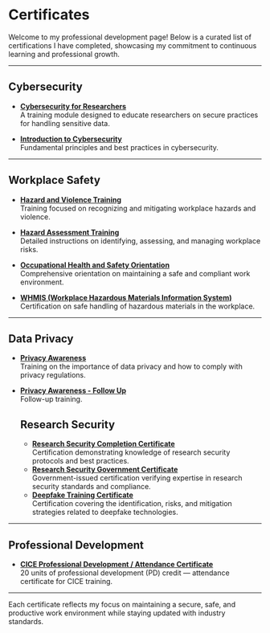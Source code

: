 # Certificates

Welcome to my professional development page! Below is a curated list of certifications I have completed, showcasing my commitment to continuous learning and professional growth.

---

## Cybersecurity
- **[Cybersecurity for Researchers](./CyberSecurityForResearchers_DevinAtkin.pdf)**  
  A training module designed to educate researchers on secure practices for handling sensitive data.

- **[Introduction to Cybersecurity](./IntroductionToCyberSecurity_DevinAtkin.pdf)**  
  Fundamental principles and best practices in cybersecurity.

---

## Workplace Safety
- **[Hazard and Violence Training](./HazardAndViolenceTraining_DevinAtkin.pdf)**  
  Training focused on recognizing and mitigating workplace hazards and violence.

- **[Hazard Assessment Training](./HazardAssessmentTraining_DevinAtkin.pdf)**  
  Detailed instructions on identifying, assessing, and managing workplace risks.

- **[Occupational Health and Safety Orientation](./OccupationalHealthAndSafetyOrientation_DevinAtkin.pdf)**  
  Comprehensive orientation on maintaining a safe and compliant work environment.

- **[WHMIS (Workplace Hazardous Materials Information System)](./WHMIS_DevinAtkin.pdf)**  
  Certification on safe handling of hazardous materials in the workplace.

---

## Data Privacy
- **[Privacy Awareness](./PrivacyAwareness_DevinAtkin.pdf)**  
  Training on the importance of data privacy and how to comply with privacy regulations.

- **[Privacy Awareness - Follow Up](./PrivacyAwareness_DevinAtkin2.pdf)**  
  Follow-up training.

  ## Research Security
  - **[Research Security Completion Certificate](./ResearchSecurity_Completion_Certificate.pdf)**  
    Certification demonstrating knowledge of research security protocols and best practices.
  - **[Research Security Government Certificate](./ResearchSecurity_Government_Certificate.pdf)**  
    Government-issued certification verifying expertise in research security standards and compliance.
  - **[Deepfake Training Certificate](./DeepfakeTrainingCert.pdf)**  
    Certification covering the identification, risks, and mitigation strategies related to deepfake technologies.

---
## Professional Development
- **[CICE Professional Development / Attendance Certificate](./CICE_Certificates.pdf)**  
  20 units of professional development (PD) credit — attendance certificate for CICE training.

---

Each certificate reflects my focus on maintaining a secure, safe, and productive work environment while staying updated with industry standards.
